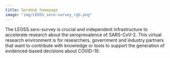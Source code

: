 ```yaml
---
title: SeroHub homepage
image: "img/LEOSS_sero-survey_rgb.png"
---
```


The LEOSS.sero-survey is crucial and independent infrastructure to accelerate research about the seroprevalence of SARS-CoV-2. This virtual research environment is for researchers, government and industry partners that want to contribute with knowledge or tools to support the generation of evidenced-based decisions about COVID-19.